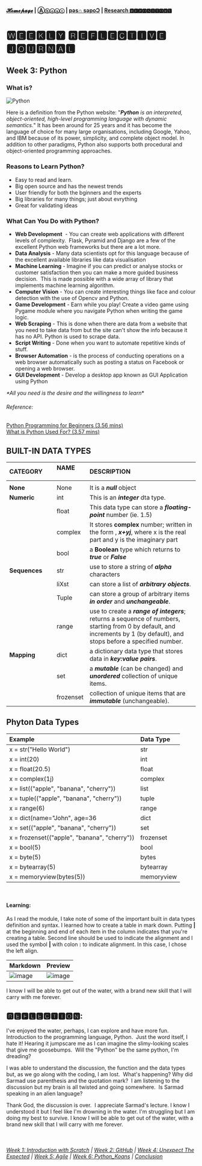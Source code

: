 #### [𝓗𝓸𝓶𝓮𝓹𝓪𝓰𝓮](https://PythITjolly.github.io/)   |  [Ⓐⓑⓞⓤⓣ](https://PythITjolly.github.io/about) | [pǝs∩ sǝpoƆ](https://PythITjolly.github.io/Codes) | [Research 🆁🅴🅿🅾🆂🅸🆃🅾🆁🆈](https://PythITjolly.github.io/journals)

# 🆆🅴🅴🅺🅻🆈 🆁🅴🅵🅻🅴🅲🆃🅸🆅🅴 🅹🅾🆄🆁🅽🅰🅻

## Week 3: Python
### What is?
![Python](https://user-images.githubusercontent.com/110364984/184584200-b4419d95-5331-4654-89d5-cacacde941f8.jpg)

Here is a definition from the Python website:
"_**Python** is an interpreted, object-oriented, high-level programming language with dynamic semantics._"
It has been around for 25 years and it has become the language of choice for many large organisations, including Google, Yahoo, and IBM because of its power, simplicity, and complete object model. In addition to other paradigms, Python also supports both procedural and object-oriented programming approaches.

### Reasons to Learn Python?
* Easy to read and learn.
* Big open source and has the newest trends
* User friendly for both the bginners and the experts
* Big libraries for many things; just about evrything
* Great for validating ideas

### What Can You Do with Python?

* **Web Development**  - You can create web applications with different levels of complexity.  Flask, Pyramid and Django are a few of the excellent Python web frameworks but there are a lot more.
* **Data Analysis** - Many data scientists opt for this language because of the excellent available libraries like data visualisation
* **Machine Learning** - Imagine if you can predict or analyse stocks or customer satisfaction then you can make a more guided business decision.  This is made possible with a wide array of library that implements machine learning algorithm.
* **Computer Vision** - You can create interesting things like face and colour detection with the use of Opencv and Python.
* **Game Development** - Earn while you play! Create a video game using Pygame module where you navigate Python when writing the game logic.
* **Web Scraping** - This is done when there are data from a website that you need to take data from but the site can't show the info because it has no API. Python is used to scrape data.
* **Script Writing** - Done when you want to automate repetitive kinds of stuff.
* **Browser Automation** - is the process of conducting operations on a web browser automatically such as posting a status on Facebook or opening a web browser.
* **GUI Development** - Develop a desktop app known as GUI Application using Python

_*All you need is the desire and the willingness to learn_*


###### Reference:
[Python Programming for Beginners (3.56 mins)](https://youtu.be/hxGB7LU4i1I)
<br>
[What is Python Used For? (3.57 mins)](https://youtu.be/-67hh86N42Q)


## BUILT-IN DATA TYPES

|**CATEGORY**     | **NAME**       |**DESCRIPTION**|
|:---             |:---            |:---           |
|                 |                |               |
|**None**         | None           | It is a **_null_** object|
|**Numeric**      | int            | This is an **_integer_** dta type.|
|                 | float          | This data type can store a **_floating-point_** number (ie. 1.5)|
|                 | complex        | It stores **complex** number; written in the form , **_x+yj_**, where x is the real part and y is the imaginary part|
|                 | bool           | a **Boolean** type which returns to **_true_** or **_False_**
|**Sequences**    | str            | use to store a string of **_alpha_** characters
|                 | liXst          | can store a list of **_arbitrary objects_**.|
|                 | Tuple          | can store a group of arbitrary items **_in order_** and **_unchangeable_**.
|                 | range          | use to create a **_range of integers_**; returns a sequence of numbers, starting from 0 by default, and increments by 1 (by default), and stops before a specified number.|
|**Mapping**      | dict           | a dictionary data type that stores data in **_key:value pairs_**.|
|                 | set            | a **_mutable_** (can be changed) and **_unordered_** collection of unique items.|
|                 | frozenset      | collection of unique items that are **_immutable_** (unchangeable).


## Phyton Data Types

|**Example**     |**Data Type**|
|:---            |:------------|
|x = str("Hello World")|str|
|x = int(20)|int|
|x = float(20.5)|float|
|x = complex(1j)|complex|
|x = list(("apple", "banana", "cherry"))|list|
|x = tuple(("apple", "banana", "cherry"))|tuple|
|x = range(6)|range|
|x = dict(name="John", age=36|dict
|x = set(("apple", "banana", "cherry"))|set|
|x = frozenset(("apple", "banana", "cherry"))|frozenset|
|x = bool(5)|bool|
|x = byte(5)|bytes|
|x = bytearray(5)|bytearray|
|x = memoryview(bytes(5))|memoryview|

<br>

#### Learning:

As I read the module, I take note of some of the important built in data types definition and syntax.  I learned how to create a table in mark down. Putting **|** at the beginning and end of each item in the column indicates that you're creating a table.  Second line should be used to indicate the alignment and I used the symbol **|** with colon **:** to indicate alignment. In this case, I chose the left align.

| **Markdown** |           **Preview**      |
|:---          | :----                      |
| ![image](https://user-images.githubusercontent.com/110364984/187790545-47128268-7173-436f-9eee-14b3037ad61d.png)|     ![image](https://user-images.githubusercontent.com/110364984/187790666-d2d00604-638f-4747-9cb6-dad848fb3705.png)


I know I will be able to get out of the water, with a brand new skill that I will carry with me forever.
<br>

## 🆁🅴🅵🅻🅴🅲🆃🅸🅾🅽:

I've enjoyed the water, perhaps, I can explore and have more fun.  Introduction to the programming language, Python.  Just the word itself, I hate it! Hearing it jumpscare me as I can imagine the slimy-looking scales that give me goosebumps.  Will the "Python" be the same python, I'm dreading?
<br>

I was able to understand the discussion, the function and the data types but, as we go along with the coding, I am lost.  What's happening? Why did Sarmad use parenthesis and the quotation mark?  I am listening to the discussion but my brain is all twisted and going somewhere.  Is Sarmad speaking in an alien language? 
<br>

Thank God, the discussion is over.  I appreciate Sarmad's lecture. I know I understood it but I feel like I'm drowning in the water. I'm struggling but I am doing my best to survive. I know I will be able to get out of the water, with a brand new skill that I will carry with me forever.
<br>

<br>


###### [Week 1: Introduction with Scratch](https://PythITjolly.github.io/Week1)   | [Week 2: GitHub](https://PythITjolly.github.io/Week2)   |  [Week 4: Unexpect The Expected](https://PythITjolly.github.io/Week4)   |  [Week 5: Agile](https://PythITjolly.github.io/Week5)       |     [Week 6: Python_Koans](https://PythITjolly.github.io/Week6)    |   [Conclusion](https://PythITjolly.github.io/Conclusion)
